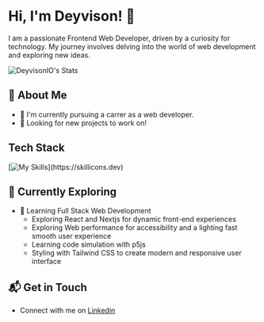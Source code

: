 # Hi, I'm Deyvison! 👋

I am a passionate Frontend Web Developer, driven by a curiosity for technology. My journey involves delving into the world of web development and exploring new ideas.

![DeyvisonIO's Stats](https://github-readme-stats.vercel.app/api?username=DeyvisonIO&theme=vue-dark&show_icons=true&hide_border=true&count_private=true)

## 🚀 About Me

- 🔭 I'm currently pursuing a carrer as a web developer.
- 👀 Looking for new projects to work on!

## Tech Stack
[![My Skills](https://skillicons.dev/icons?i=js,html,css,nextjs,)](https://skillicons.dev)

## 🌱 Currently Exploring

- 🚀 Learning Full Stack Web Development
  - Exploring React and Nextjs for dynamic front-end experiences
  - Exploring Web performance for accessibility and a lighting fast smooth user experience
  - Learning code simulation with p5js
  - Styling with Tailwind CSS to create modern and responsive user interface


## 📬 Get in Touch

- Connect with me on [Linkedin](https://www.linkedin.com/in/deyvison-iury/)



<!--

Here are some ideas to get you started:

- 🔭 I’m currently working on ...
- 🌱 I’m currently learning ...
- 👯 I’m looking to collaborate on ...
- 🤔 I’m looking for help with ...
- 💬 Ask me about ...
- 📫 How to reach me: ...
- 😄 Pronouns: ...
- ⚡ Fun fact: ...
-->
